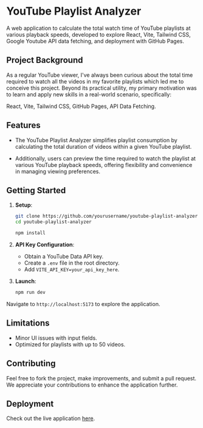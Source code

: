 # YouTube Playlist Analyzer

A web application to calculate the total watch time of YouTube playlists at various playback speeds, developed to explore React, Vite, Tailwind CSS, Google Youtube API data fetching, and deployment with GitHub Pages.

## Project Background

As a regular YouTube viewer, I've always been curious about the total time required to watch all the videos in my favorite playlists which led me to conceive this project. Beyond its practical utility, my primary motivation was to learn and apply new skills in a real-world scenario, specifically:

React, Vite, Tailwind CSS, GitHub Pages, API Data Fetching.

## Features


- The YouTube Playlist Analyzer simplifies playlist consumption by calculating the total duration of videos within a given YouTube playlist.

- Additionally, users can preview the time required to watch the playlist at various YouTube playback speeds, offering flexibility and convenience in managing viewing preferences.







## Getting Started

1. **Setup**:
    ```bash
    git clone https://github.com/yourusername/youtube-playlist-analyzer.git
    cd youtube-playlist-analyzer

    npm install
    ```

2. **API Key Configuration**:
    - Obtain a YouTube Data API key.
    - Create a `.env` file in the root directory.
    - Add `VITE_API_KEY=your_api_key_here`.

3. **Launch**:
    ```bash
    npm run dev
    ```

Navigate to `http://localhost:5173` to explore the application.

## Limitations

- Minor UI issues with input fields.
- Optimized for playlists with up to 50 videos.

## Contributing

Feel free to fork the project, make improvements, and submit a pull request. We appreciate your contributions to enhance the application further.

## Deployment

Check out the live application [here](https://amartripathi0.github.io/youtube-playlist-analyzer/).
